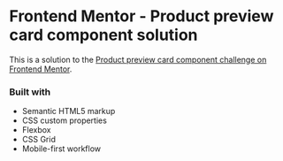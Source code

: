 # Frontend Mentor - Product preview card component solution

This is a solution to the [Product preview card component challenge on Frontend Mentor](https://www.frontendmentor.io/challenges/product-preview-card-component-GO7UmttRfa).

### Built with

-   Semantic HTML5 markup
-   CSS custom properties
-   Flexbox
-   CSS Grid
-   Mobile-first workflow
